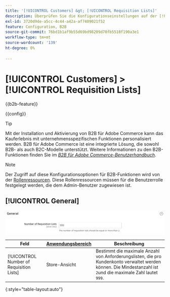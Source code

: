 ```yaml
---
title: '[!UICONTROL Customers] &gt; [!UICONTROL Requisition Lists]'
description: Überprüfen Sie die Konfigurationseinstellungen auf der [!UICONTROL Customers] &gt; [!UICONTROL Requisition Lists] Seite des Commerce-Administrators.
exl-id: 3720d9de-a5cc-4c44-a42a-af7409021f52
feature: Configuration, B2B
source-git-commit: 76bd1b1af9b55d69bd98209d70fb5518f190a3e1
workflow-type: tm+mt
source-wordcount: '139'
ht-degree: 0%

---
```


# [!UICONTROL Customers] > [!UICONTROL Requisition Lists]

{{b2b-feature}}

{{config}}

>[!TIP]
>
>Mit der Installation und Aktivierung von B2B für Adobe Commerce kann das Kauferlebnis mit unternehmensspezifischen Funktionen personalisiert werden. B2B für Adobe Commerce ist eine integrierte Lösung, die sowohl B2B- als auch B2C-Modelle unterstützt. Weitere Informationen zu den B2B-Funktionen finden Sie im [_B2B für Adobe Commerce-Benutzerhandbuch_](https://experienceleague.adobe.com/docs/commerce-admin/b2b/introduction.html).

>[!NOTE]
>
>Der Zugriff auf diese Konfigurationsoptionen für B2B-Funktionen wird von der [Rollenressourcen](../../systems/permissions-user-roles.md#role-resources). Diese Rollenressourcen müssen für die Benutzerrolle festgelegt werden, die dem Admin-Benutzer zugewiesen ist.

## [!UICONTROL General]

![Allgemein](./assets/requisition-lists-general.png)<!-- zoom -->

<!-- General](https://docs.magento.com/user-guide/stores/b2b-configure-requisition-lists.html) -->

| Feld | [Anwendungsbereich](../../getting-started/websites-stores-views.md#scope-settings) | Beschreibung |
|--- |--- |--- |
| [!UICONTROL Number of Requisition Lists] | Store-Ansicht | Bestimmt die maximale Anzahl von Anforderungslisten, die pro Kundenkonto verwaltet werden können. Die Mindestanzahl ist `2`und die maximale Zahl lautet `999`. |

{:style=&quot;table-layout:auto&quot;}
